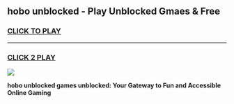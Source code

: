 
## hobo unblocked - Play Unblocked Gmaes & Free
<h3>
<a href="https://news.freeplayer.one?title=hobo_unblocked&ref=16F">CLICK TO PLAY</a></h3>
<hr>

<h3>
<a href="https://news.freeplayer.one?title=hobo_unblocked&ref=16F">CLICK 2 PLAY</a>
  
</h3>

<a href="https://news.freeplayer.one?title=hobo_unblocked&ref=16F/"><img src="https://clearcache.store/games.png"></a>


**hobo unblocked games unblocked: Your Gateway to Fun and Accessible Online Gaming**
